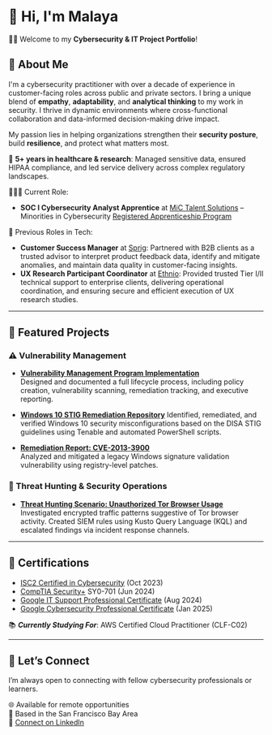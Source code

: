 # 🌺 Hi, I'm Malaya

👋🏾 Welcome to my **Cybersecurity & IT Project Portfolio**!

## 📌 About Me
I'm a cybersecurity practitioner with over a decade of experience in customer-facing roles across public and private sectors. I bring a unique blend of **empathy**, **adaptability**, and **analytical thinking** to my work in security. I thrive in dynamic environments where cross-functional collaboration and data-informed decision-making drive impact.

My passion lies in helping organizations strengthen their **security posture**, build **resilience**, and protect what matters most.

🏥 **5+ years in healthcare & research**: Managed sensitive data, ensured HIPAA compliance, and led service delivery across complex regulatory landscapes.

👩🏾‍💻 Current Role:
- **SOC I Cybersecurity Analyst Apprentice** at [MiC Talent Solutions](https://www.mictalent.solutions/) – Minorities in Cybersecurity [Registered Apprenticeship Program](https://www.mictalent.solutions/apprenticeship-program)

💼 Previous Roles in Tech:
- **Customer Success Manager** at [Sprig](https://sprig.com/): Partnered with B2B clients as a trusted advisor to interpret product feedback data, identify and mitigate anomalies, and maintain data quality in customer-facing insights.
- **UX Research Participant Coordinator** at [Ethnio](https://ethn.io/): Provided trusted Tier I/II technical support to enterprise clients, delivering operational coordination, and ensuring secure and efficient execution of UX research studies.

---

## 🎯 Featured Projects

### ⚠️ Vulnerability Management

- **[Vulnerability Management Program Implementation](https://github.com/malaya-m/vulnerability-management-program/)**  
  Designed and documented a full lifecycle process, including policy creation, vulnerability scanning, remediation tracking, and executive reporting.

- **[Windows 10 STIG Remediation Repository](https://github.com/malaya-m/Win10-STIG-Remediation)**
  Identified, remediated, and verified Windows 10 security misconfigurations based on the DISA STIG guidelines using Tenable and automated PowerShell scripts. 

- **[Remediation Report: CVE-2013-3900](https://github.com/malaya-m/cve-2013-3900-remediation-report)**  
  Analyzed and mitigated a legacy Windows signature validation vulnerability using registry-level patches.

### 🚨 Threat Hunting & Security Operations

- **[Threat Hunting Scenario: Unauthorized Tor Browser Usage](https://github.com/malaya-m/threat-hunting-scenario-tor)**  
  Investigated encrypted traffic patterns suggestive of Tor browser activity. Created SIEM rules using Kusto Query Language (KQL) and escalated findings via incident response channels.

---

## 🏅 Certifications
  - [ISC2 Certified in Cybersecurity](https://drive.google.com/file/d/1e5b-87hSjKbujpHuLJQ8yyWORJVac9Qk/view?usp=sharing) (Oct 2023)
  - [CompTIA Security+](https://drive.google.com/file/d/1PZ3bCFNR6ekGCDT9IBXWl2Ju_ZKOZ-nf/view?usp=sharing) SY0-701 (Jun 2024)
  - [Google IT Support Professional Certificate](https://drive.google.com/file/d/148t_BbIvF_kDBkyfoFhRpP-5IuYnqu_S/view?usp=sharing) (Aug 2024)
  - [Google Cybersecurity Professional Certificate](https://drive.google.com/file/d/1Rzqub5khBzRl2M70WKEAgiPpiK2w_sg_/view?usp=sharing) (Jan 2025)

📚 **_Currently Studying For_**: AWS Certified Cloud Practitioner (CLF-C02)

---

## 💬 Let’s Connect

I’m always open to connecting with fellow cybersecurity professionals or learners.

🌐 Available for remote opportunities  
📍 Based in the San Francisco Bay Area  
🔗 [Connect on LinkedIn](https://www.linkedin.com/in/malaya-m/)



